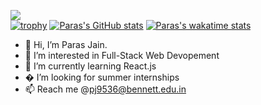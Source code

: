 ![](https://komarev.com/ghpvc/?username=Paras-bennett)
</br>
[![trophy](https://github-profile-trophy.vercel.app/?username=Paras-bennett)](https://github.com/ryo-ma/github-profile-trophy)
[![Paras's GitHub stats](https://github-readme-stats.vercel.app/api?username=Paras-bennett)](https://github.com/Paras-bennett/github-readme-stats)
[![Paras's wakatime stats](https://github-readme-stats.vercel.app/api/wakatime?username=Paras-bennett)](https://github.com/Paras-bennett/github-readme-stats)
- 👋 Hi, I’m Paras Jain.
- 👀 I’m interested in Full-Stack Web Devopement
- 🌱 I’m currently learning React.js
- � I’m looking for summer internships
- 📫 Reach me @pj9536@bennett.edu.in

<!---
Paras-bennett/Paras-bennett is a ✨ special ✨ repository because its `README.md` (this file) appears on your GitHub profile.
You can click the Preview link to take a look at your changes.
--->
